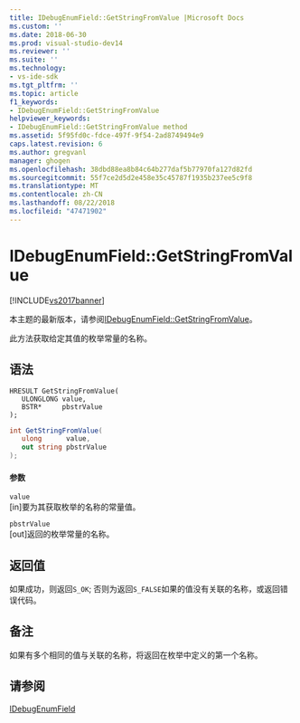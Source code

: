 ```yaml
---
title: IDebugEnumField::GetStringFromValue |Microsoft Docs
ms.custom: ''
ms.date: 2018-06-30
ms.prod: visual-studio-dev14
ms.reviewer: ''
ms.suite: ''
ms.technology:
- vs-ide-sdk
ms.tgt_pltfrm: ''
ms.topic: article
f1_keywords:
- IDebugEnumField::GetStringFromValue
helpviewer_keywords:
- IDebugEnumField::GetStringFromValue method
ms.assetid: 5f95fd0c-fdce-497f-9f54-2ad8749494e9
caps.latest.revision: 6
ms.author: gregvanl
manager: ghogen
ms.openlocfilehash: 38dbd88ea8b84c64b277daf5b77970fa127d82fd
ms.sourcegitcommit: 55f7ce2d5d2e458e35c45787f1935b237ee5c9f8
ms.translationtype: MT
ms.contentlocale: zh-CN
ms.lasthandoff: 08/22/2018
ms.locfileid: "47471902"
---
```

# <a name="idebugenumfieldgetstringfromvalue"></a>IDebugEnumField::GetStringFromValue
[!INCLUDE[vs2017banner](../../../includes/vs2017banner.md)]

本主题的最新版本，请参阅[IDebugEnumField::GetStringFromValue](https://docs.microsoft.com/visualstudio/extensibility/debugger/reference/idebugenumfield-getstringfromvalue)。  
  
此方法获取给定其值的枚举常量的名称。  
  
## <a name="syntax"></a>语法  
  
```cpp#  
HRESULT GetStringFromValue(  
   ULONGLONG value,  
   BSTR*     pbstrValue  
);  
```  
  
```csharp  
int GetStringFromValue(  
   ulong      value,  
   out string pbstrValue  
);  
```  
  
#### <a name="parameters"></a>参数  
 `value`  
 [in]要为其获取枚举的名称的常量值。  
  
 `pbstrValue`  
 [out]返回的枚举常量的名称。  
  
## <a name="return-value"></a>返回值  
 如果成功，则返回`S_OK`; 否则为返回`S_FALSE`如果的值没有关联的名称，或返回错误代码。  
  
## <a name="remarks"></a>备注  
 如果有多个相同的值与关联的名称，将返回在枚举中定义的第一个名称。  
  
## <a name="see-also"></a>请参阅  
 [IDebugEnumField](../../../extensibility/debugger/reference/idebugenumfield.md)

